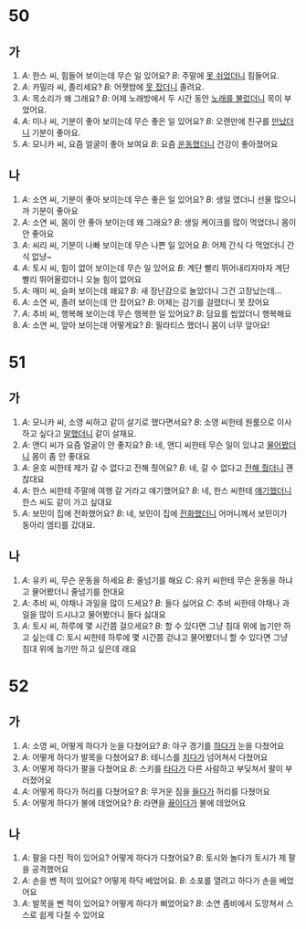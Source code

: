 # 50
## 가
1. *A*: 한스 씨, 힘들어 보이는데 무슨 일 있어요?
   *B*: 주말에 <u>못 쉬었더니</u> 힘들어요.
2. *A*: 카밀라 씨, 졸리세요?
   *B*: 어젯밤에 <u>못 잤더니</u> 졸려요.
3. *A*: 목소리가 왜 그래요?
   *B*: 어제 노래방에서 두 시간 동안 <u>노래를 불렀더니</u> 목이 부었어요.
4. *A*: 미나 씨, 기분이 좋아 보이는데 무슨 좋은 일 있어요?
   *B*: 오랜만에 친구를 <u>만났더니</u> 기분이 좋아요.
5. *A*: 모니카 씨, 요즘 얼굴이 좋아 보여요
   *B*: 요즘 <u>운동했더니</u> 건강이 좋아졌어요
## 나
1. *A*: 소연 씨, 기분이 좋아 보이는데 무슨 좋은 일 있어요?
   *B*: 생일 였더니 선물 많으니까 기분이 좋아요
2. *A*: 소연 씨, 몸이 안 좋아 보이는데 왜 그래요?
   *B*: 생일 케이크를 많이 먹었더니 몸이 안 좋아요
3. *A*: 씨리 씨, 기분이  나빠 보이는데 무슨 나쁜 일 있어요
   *B*: 어제 간식 다 먹었더니 간식 없냥~
4. *A*: 토시 씨, 힘이 없어 보이는데 무슨 일 있어요
   *B*: 계단 빨리 뛰어내리자마자 계단 빨리 뛰어올렀더니 오늘 힘이 없어요
5. *A*: 매미 씨, 슬퍼 보이는데 왜요?
   *B*: 새 장난감으로 놀았더니 그건 고장났는데...
6. *A*: 소연 씨, 졸려 보이는데 안 잤어요?
   *B*: 어제는 감기를 걸렸더니 못 잤어요
7. *A*: 추비 씨, 행복해 보이는데 무슨 행복한 일 있어요?
   *B*: 담요를 씹었더니 행복해요
8. *A*: 소연 씨, 앞아 보이는데 어떻게요?
   *B*: 필라티스 했더니 몸이 너무 앞아요!
# 51
## 가
1. *A*: 모니카 씨, 소영 씨하고 같이 살기로 했다면서요?
   *B*: 소영 씨한테 원룸으로 이사하고 싶다고 <u>말했더니</u> 같이 살재요.
2. *A*: 앤디 씨가 요즘 얼굴이 안 좋지요?
   *B*: 네, 앤디 씨한테 무슨 일이 있냐고 <u>물어봤더니</u> 몸이 좀 안 좋대요
3. *A*: 윤호 씨한테 제가 갈 수 없다고 전해 줬어요?
   *B*: 네, 갈 수 없다고 <u>전해 줬더니</u> 괜찮대요
4. *A*: 한스 씨한테 주말에 여행 갈 거라고 얘기했어요?
   *B*: 네, 한스 씨한테 <u>얘기했더니</u> 한스 씨도 같이 가고 싶대요
5. *A*: 보민이 집에 전화했어요?
   *B*: 네, 보민이 집에 <u>전화했더니</u> 어머니께서 보민이가 동아리 엠티를 갔대요.
## 나
1. *A*: 유키 씨, 무슨 운동을 하세요
   *B*: 줄넘기를 해요
   *C*: 유키 씨한테 무슨 운동을 하냐고 물어봤더니 줄넘기를 한대요
2. *A*: 추비 씨, 야채나 과일을 많이 드세요?
   *B*: 들다 싫어요
   *C*: 추비 씨한테 야채나 과일을 많이 드시냐고 물어봤더니 들다 싫대요
3. *A*: 토시 씨, 하루에 몇 시간쯤 걸으세요?
   *B*: 할 수 있다면 그냥 침대 위에 눕기만 하고 싶는데
   *C*: 토시 씨한테 하루에 몇 시간쯤 걷냐고 물어봤더니 할 수 있다면 그냥 침대 위에 눕기만 하고 싶은데 래요
# 52
## 가
1. *A*: 소영 씨, 어떻게 하다가 눈을 다쳤어요?
   *B*: 야구 경기를 <u>하다가</u> 눈을 다쳤어요
2. *A*: 어떻게 하다가 발목을 다쳤어요?
   *B*: 테니스를 <u>치다가</u> 넘어쳐서 다쳤어요
3. *A*: 어떻게 하다가 팔을 다쳤어요
   *B*: 스키를 <u>타다가</u> 다른 사람하고 부딪쳐서 팔이 부러졌어요
4. *A*: 어떻게 하다가 허리를 다쳤어요?
   *B*: 무거운 짐을 <u>들다가</u> 허리를 다쳤어요
5. *A*: 어떻게 하다가 불에 데었어요?
   *B*: 라면을 <u>끓이다가</u> 불에 데었어요
## 나
1. *A*: 팔을 다친 적이 있어요? 어떻게 하다가 다쳤어요?
   *B*: 토시와 놀다가 토시가 제 팔을 공격했어요
2. *A*: 손을 벤 적이 있어요? 어떻게 하닥 베었어요.
   *B*: 소포를 열려고 하다가 손을 베었어요
3. *A*: 발목을 삔 적이 있어요? 어떻게 하다가 삐었어요?
   *B*: 소연 좀비에서 도망쳐서 스스로 쉽게 다칠 수 있어요